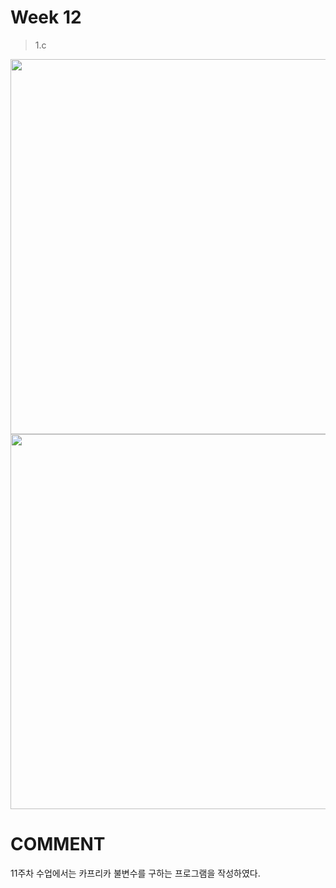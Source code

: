 # Week 12

> 1.c

<img width ="600px" src="https://user-images.githubusercontent.com/13483945/58744612-14228e00-8480-11e9-8880-b9d0ecd609db.PNG" >

<img width="600px" src="https://user-images.githubusercontent.com/13483945/58744617-1dabf600-8480-11e9-82b7-23c1dcade553.PNG" >





# COMMENT

11주차 수업에서는 카프리카 불변수를 구하는 프로그램을 작성하였다.
